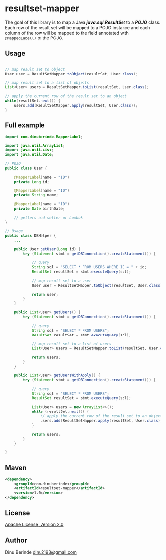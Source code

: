 # resultset-mapper

The goal of this library is to map a Java ***java.sql.ResultSet*** to a ***POJO*** class.  
Each row of the result set will be mapped to a POJO instance and each column of the row will be
mapped to the field annotated with ```@MappedLabel()``` of the POJO. 

## Usage

```java

// map result set to object
User user = ResultSetMapper.toObject(resultSet, User.class);

// map result set to a list of objects
List<User> users = ResultSetMapper.toList(resultSet, User.class);

// apply the current row of the result set to an object
while(resultSet.next()) {
    users.add(ResultSetMapper.apply(resultSet, User.class));
}

```

## Full example

```java
import com.dinuberinde.MapperLabel;

import java.util.ArrayList;
import java.util.List;
import java.util.Date;

// POJO
public class User {

    @MapperLabel(name = "ID")
    private Long id;

    @MapperLabel(name = "ID")
    private String name;

    @MapperLabel(name = "ID")
    private Date birthDate;

    // getters and setter or Lombok
}

// Usage
public class DBHelper {
    ...

    public User getUser(Long id) {
        try (Statement stmt = getDBConnection().createStatement()) {

            // query
            String sql = "SELECT * FROM USERS WHERE ID = " + id;
            ResultSet resultSet = stmt.executeQuery(sql);

            // map result set to a user
            User user = ResultSetMapper.toObject(resultSet, User.class);

            return user;
        }
    }

    public List<User> getUsers() {
        try (Statement stmt = getDBConnection().createStatement()) {

            // query
            String sql = "SELECT * FROM USERS";
            ResultSet resultSet = stmt.executeQuery(sql);

            // map result set to a list of users
            List<User> users = ResultSetMapper.toList(resultSet, User.class);

            return users;
        }
    }

    public List<User> getUsersWithApply() {
        try (Statement stmt = getDBConnection().createStatement()) {

            // query
            String sql = "SELECT * FROM USERS";
            ResultSet resultSet = stmt.executeQuery(sql);

            List<User> users = new ArrayList<>();
            while (resultSet.next()) {
                // apply the current row of the result set to an object
                users.add(ResultSetMapper.apply(resultSet, User.class));
            }

            return users;
        }
    }

}
```

## Maven

```xml
<dependency>
    <groupId>com.dinuberinde</groupId>
    <artifactId>resultset-mapper</artifactId>
    <version>1.0</version>
</dependency>
```

## License

[Apache License, Version 2.0](https://www.apache.org/licenses/LICENSE-2.0.html)

## Author
Dinu Berinde <dinu2193@gmail.com>